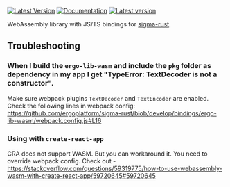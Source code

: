 [![Latest Version](https://img.shields.io/crates/v/ergo-lib-wasm.svg)](https://crates.io/crates/ergo-lib-wasm)
[![Documentation](https://docs.rs/ergo-lib-wasm/badge.svg)](https://docs.rs/crate/ergo-lib-wasm)
 [![Latest version](https://img.shields.io/npm/v/ergo-lib-wasm)](https://www.npmjs.com/package/ergo-lib-wasm)

WebAssembly library with JS/TS bindings for [sigma-rust](https://github.com/ergoplatform/sigma-rust).

## Troubleshooting
### When I build the `ergo-lib-wasm` and include the `pkg` folder as dependency in my app I get "TypeError: TextDecoder is not a constructor".

Make sure webpack plugins `TextDecoder` and `TextEncoder` are enabled. Check the following lines in webpack config:
https://github.com/ergoplatform/sigma-rust/blob/develop/bindings/ergo-lib-wasm/webpack.config.js#L16

### Using with `create-react-app`
CRA does not support WASM. But you can workaround it. You need to override webpack config. Check out -
https://stackoverflow.com/questions/59319775/how-to-use-webassembly-wasm-with-create-react-app/59720645#59720645
